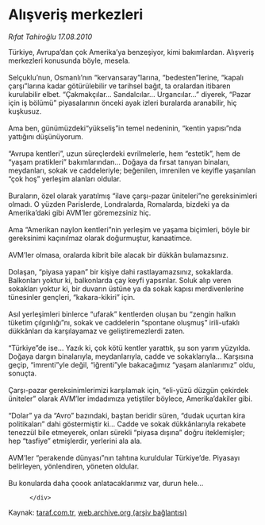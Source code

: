 # Alışveriş merkezleri

*Rıfat Tahiroğlu 17.08.2010*

<div class="yazi">Türkiye, Avrupa’dan çok Amerika’ya benzeşiyor, kimi bakımlardan. Alışveriş merkezleri konusunda böyle, mesela. <br/><br/>Selçuklu’nun, Osmanlı’nın “kervansaray”larına, “bedesten”lerine, “kapalı çarşı”larına kadar götürülebilir ve tarihsel bağıt, ta oralardan itibaren kurulabilir elbet. “Çakmakçılar… Sandalcılar… Urgancılar…” diyerek, “Pazar için iş bölümü” piyasalarının önceki ayak izleri buralarda aranabilir, hiç kuşkusuz. <br/><br/>Ama ben, günümüzdeki“yükseliş”in temel nedeninin, “kentin yapısı”nda yattığını düşünüyorum. <br/><br/>“Avrupa kentleri”, uzun süreçlerdeki evrilmelerle, hem “estetik”, hem de “yaşam pratikleri” bakımlarından… Doğaya da fırsat tanıyan binaları, meydanları, sokak ve caddeleriyle; beğenilen, imrenilen ve keyifle yaşanılan “çok hoş” yerleşim alanları oldular. <br/><br/>Buraların, özel olarak yaratılmış “ilave çarşı-pazar üniteleri”ne gereksinimleri olmadı. O yüzden Parislerde, Londralarda, Romalarda, bizdeki ya da Amerika’daki gibi AVM’ler göremezsiniz hiç. <br/><br/>Ama “Amerikan naylon kentleri”nin yerleşim ve yaşama biçimleri, böyle bir gereksinimi kaçınılmaz olarak doğurmuştur, kanaatimce. <br/><br/>AVM’ler olmasa, oralarda kibrit bile alacak bir dükkân bulamazsınız. <br/><br/>Dolaşan, “piyasa yapan” bir kişiye dahi rastlayamazsınız, sokaklarda. Balkonları yoktur ki, balkonlarda çay keyfi yapsınlar. Soluk alıp veren sokakları yoktur ki, bir duvarın üstüne ya da sokak kapısı merdivenlerine tünesinler gençleri, “kakara-kikiri” için. <br/><br/>Asıl yerleşimleri binlerce “ufarak” kentlerden oluşan bu “zengin halkın tüketim çılgınlığı”nı, sokak ve caddelerin “spontane oluşmuş” irili-ufaklı dükkânları da karşılayamaz ve geliştiremezlerdi zaten. <br/><br/>“Türkiye”de ise… Yazık ki, çok kötü kentler yarattık, şu son yarım yüzyılda. Doğaya dargın binalarıyla, meydanlarıyla, cadde ve sokaklarıyla… Karşısına geçip, “imrenti”yle değil, “iğrenti”yle bakacağımız “yaşam alanlarımız” oldu, sonuçta. <br/><br/>Çarşı-pazar gereksinimlerimizi karşılamak için, “eli-yüzü düzgün çekirdek üniteler” olarak AVM’ler imdadımıza yetiştiler böylece, Amerika’dakiler gibi. <br/><br/>“Dolar” ya da “Avro” bazındaki, baştan beridir süren, “dudak uçurtan kira politikaları” dahi göstermiştir ki… Cadde ve sokak dükkânlarıyla rekabete tenezzül bile etmeyerek, onları sürekli “piyasa dışına” doğru iteklemişler; hep “tasfiye” etmişlerdir, yerlerini ala ala. <br/><br/>AVM’ler “perakende dünyası”nın tahtına kuruldular Türkiye’de. Piyasayı belirleyen, yönlendiren, yöneten oldular. <br/><br/>Bu konularda daha çoook anlatacaklarımız var, durun hele…
                                    
          
          
          
          </div>

Kaynak: [taraf.com.tr](http://www.taraf.com.tr/rifat-tahiroglu/makale-alisveris-merkezleri.htm), [web.archive.org (arşiv bağlantısı)](http://web.archive.org/web/20131107105720/http://www.taraf.com.tr/rifat-tahiroglu/makale-alisveris-merkezleri.htm)
